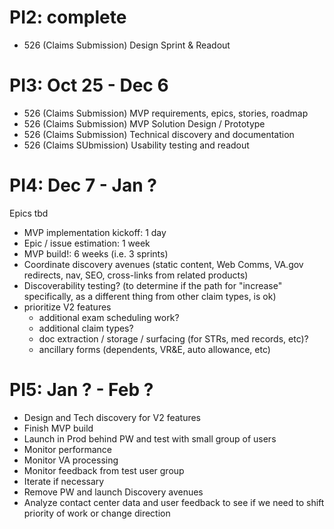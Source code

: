 # PI2: complete
- 526 (Claims Submission) Design Sprint & Readout

# PI3: Oct 25 - Dec 6
- 526 (Claims Submission) MVP requirements, epics, stories, roadmap
- 526 (Claims Submission) MVP Solution Design / Prototype
- 526 (Claims Submission) Technical discovery and documentation
- 526 (Claims SUbmission) Usability testing and readout

# PI4: Dec 7 - Jan ?
Epics tbd

- MVP implementation kickoff: 1 day
- Epic / issue estimation: 1 week
- MVP build!: 6 weeks (i.e. 3 sprints)
- Coordinate discovery avenues (static content, Web Comms, VA.gov redirects, nav, SEO, cross-links from related products)
- Discoverability testing? (to determine if the path for "increase" specifically, as a different thing from other claim types, is ok)
- prioritize V2 features
  - additional exam scheduling work?
  - additional claim types?
  - doc extraction / storage / surfacing (for STRs, med records, etc)?
  - ancillary forms (dependents, VR&E, auto allowance, etc)

# PI5: Jan ? - Feb ?
- Design and Tech discovery for V2 features
- Finish MVP build
- Launch in Prod behind PW and test with small group of users
- Monitor performance
- Monitor VA processing
- Monitor feedback from test user group
- Iterate if necessary
- Remove PW and launch Discovery avenues
- Analyze contact center data and user feedback to see if we need to shift priority of work or change direction

